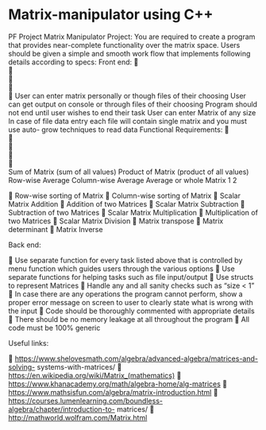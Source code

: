 # Matrix-manipulator using  C++
PF Project 
Matrix Manipulator 
Project: 
You are required to create a program that provides near-complete functionality over the 
matrix space. Users should be given a simple and smooth work flow that implements 
following details according to specs: 
Front end: 
        
        
        
        

 User can enter matrix personally or though files of their choosing 
User can get output on console or through files of their choosing 
Program should not end until user wishes to end their task 
User can enter Matrix of any size 
In case of file data entry each file will contain single matrix and you must use auto- 
grow techniques to read data 
Functional Requirements: 
        
        
        
        
        
Sum of Matrix (sum of all values) 
Product of Matrix (product of all values) 
Row-wise Average 
Column-wise Average 
Average or whole Matrix
 1 
2 
 
 
 
 
        Row-wise sorting of Matrix 
        Column-wise sorting of Matrix 
        Scalar Matrix Addition 
        Addition of two Matrices 
        Scalar Matrix Subtraction 
        Subtraction of two Matrices 
        Scalar Matrix Multiplication 
        Multiplication of two Matrices 
        Scalar Matrix Division 
        Matrix transpose 
        Matrix determinant 
        Matrix Inverse 
 
 
Back end: 
 
 Use separate function for every task listed above that is controlled by menu function 
which guides users through the various options 
        Use separate functions for helping tasks such as file input/output 
        Use structs to represent Matrices 
        Handle any and all sanity checks such as “size < 1” 
 In case there are any operations the program cannot perform, show a proper error 
message on screen to user to clearly state what is wrong with the input 
        Code should be thoroughly commented with appropriate details 
        There should be no memory leakage at all throughout the program 
        All code must be 100% generic 
 
 
 
 
 
 
 
 
 
 
Useful links: 
 
 https://www.shelovesmath.com/algebra/advanced-algebra/matrices-and-solving- 
systems-with-matrices/ 
       https://en.wikipedia.org/wiki/Matrix_(mathematics) 
       https://www.khanacademy.org/math/algebra-home/alg-matrices 
       https://www.mathsisfun.com/algebra/matrix-introduction.html 
 https://courses.lumenlearning.com/boundless-algebra/chapter/introduction-to- 
matrices/ 
       http://mathworld.wolfram.com/Matrix.html

